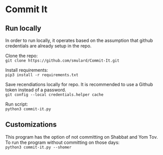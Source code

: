 # Commit It

## Run locally
In order to run locally, it operates based on the assumption that github credentials are already setup in the repo.

Clone the repo: \
`git clone https://github.com/smulard/Commit-It.git`

Install requirements: \
`pip3 install -r requirements.txt`

Save recendiations locally for repo. It is recommended to use a Github token instead of a password. \
`git config --local credentials.helper cache`

Run script: \
`python3 commit-it.py`

## Customizations
This program has the option of not committing on Shabbat and Yom Tov. \
To run the program without committing on those days: \
`python3 commit-it.py --shomer`


